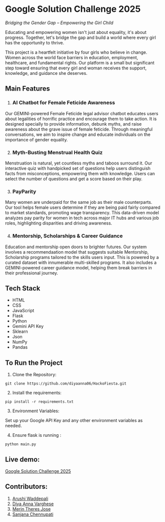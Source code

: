 # Google Solution Challenge 2025
*Bridging the Gender Gap – Empowering the Girl Child*

Educating and empowering women isn't just about equality, it's about progress. Together, let's bridge the gap and build a world where every girl has the opportunity to thrive.

This project is a heartfelt initiative by four girls who believe in change. Women across the world face barriers in education, employment, healthcare, and fundamental rights. Our platform is a small but significant step toward ensuring that every girl and woman receives the support, knowledge, and guidance she deserves.

## Main Features

1.  ### AI Chatbot for Female Feticide Awareness
Our GEMINI-powered Female Feticide legal advisor chatbot educates users about legalities of  horrific practice and encourage them to take action. It is designed specially to provide information, debunk myths, and raise awareness about the grave issue of female feticide. Through meaningful conversations, we aim to inspire change and educate individuals on the importance of gender equality.

2. ### Myth-Busting Menstrual Health Quiz
Menstruation is natural, yet countless myths and taboos surround it. Our interactive quiz with handpicked set of questions help users distinguish facts from misconceptions, empowering them with knowledge. Users can select the number of questions and get a score based on their play.


3. ### PayParity
Many women are underpaid for the same job as their male counterparts. Our tool helps female users determine if they are being paid fairly compared to market standards, promoting wage transparency. This data-driven model analyzes pay parity for women in tech across major IT hubs and various job roles, highlighting disparities and driving awareness.


4. ### Mentorship, Scholarships & Career Guidance
Education and mentorship open doors to brighter futures. Our system involves a recommendaation model that suggests suitable Mentorship, Scholarship programs tailored to the skills users input. This is powered by a curated dataset with innumerable multi-skilled programs. It also includes a GEMINI-powered career guidance model, helping them break barriers in their professional journey.

## Tech Stack

- HTML
- CSS
- JavaScript
- Flask
- Python
- Gemini API Key
- Sklearn
- Json
- NumPy
- Pandas

## To Run the Project
1. Clone the Repository:
   
 `git clone https://github.com/diyaanna06/HackoFiesta.git`
 
2. Install the requirements:

 `pip install -r requirements.txt`
 
3.  Environment Variables:

   Set up your Google API Key and any other environment variables as needed.
 
4. Ensure flask is running :
   
 `python main.py`

## Live demo:

[Google Solution Challenge 2025](https://solution-challenge-rpfv.onrender.com/)

## Contributors:
1. [Arushi Waddepali](https://github.com/arushi2702)
2. [Diya Anna Varghese ](https://github.com/diyaanna06)
3. [Merin Theres Jose](https://github.com/merintheres)
4. [Sanjana Chennupati](https://github.com/Sanjana-chennu)

